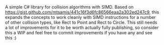 A simple C# library for collision algorithms with SIMD.
Based on https://gist.github.com/mtsamis/441c16f3d6fc86566eaa2a302ed247c9, this expands the concepts to work cleanly with SIMD instructions for a number of other collision types, like Rect to Point and Rect to Circle.
This still needs a lot of improvements for it to be worth actually fully publishing, so consider this a WIP and feel free to commit improvements if you have any and see this :)
